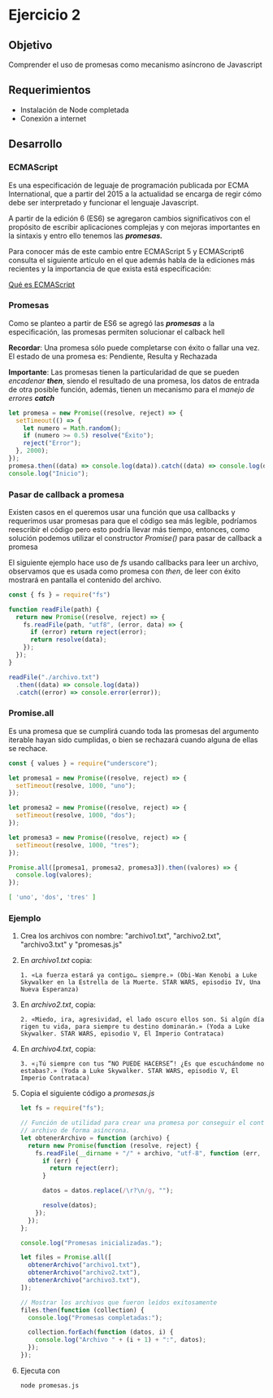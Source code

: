 # Ejercicio 2

## Objetivo

Comprender el uso de promesas como mecanismo asíncrono de Javascript

## Requerimientos

- Instalación de Node completada
- Conexión a internet

## Desarrollo

### ECMAScript

Es una especificación de leguaje de programación publicada por ECMA International, que a partir del 2015 a la actualidad se encarga de regir cómo debe ser interpretado y funcionar el lenguaje Javascript.

A partir de la edición 6 (ES6) se agregaron cambios significativos con el propósito de escribir aplicaciones complejas y con mejoras importantes en la sintaxis y entro ello tenemos las ***promesas.***

Para conocer más de este cambio entre ECMAScript 5 y ECMAScript6 consulta el siguiente artículo en el que además habla de la ediciones más recientes y la importancia de que exista está especificación:

[Qué es ECMAScript](https://openwebinars.net/blog/que-es-ecmascript/)

### Promesas

Como se planteo a partir de ES6 se agregó las ***promesas***  a la especificación, las promesas permiten solucionar el calback hell

**Recordar**: Una promesa sólo puede completarse con éxito o fallar una vez. El estado de una promesa es: Pendiente, Resulta y Rechazada

**Importante**: Las promesas tienen la particularidad de que se pueden *encadenar* ***then***, siendo el resultado de una promesa, los datos de entrada de otra posible función, además, tienen un mecanismo para el *manejo de errores* ***catch***

```jsx
let promesa = new Promise((resolve, reject) => {
  setTimeout(() => {
    let numero = Math.random();
    if (numero >= 0.5) resolve("Éxito");
    reject("Error");
  }, 2000);
});
promesa.then((data) => console.log(data)).catch((data) => console.log(data));
console.log("Inicio");
```

### Pasar de callback a promesa

Existen casos en el queremos usar una función que usa callbacks y requerimos usar promesas para que el código sea más legible, podríamos reescribir el código pero esto podría llevar más tiempo, entonces, como solución podemos utilizar el constructor *Promise()* para pasar de callback a promesa

El siguiente ejemplo hace uso de *fs* usando callbacks para leer un archivo, observamos que es usada como promesa con *then*, de leer con éxito mostrará en pantalla el contenido del archivo.

```jsx
const { fs } = require("fs")

function readFile(path) {
  return new Promise((resolve, reject) => {
    fs.readFile(path, "utf8", (error, data) => {
      if (error) return reject(error);
      return resolve(data);
    });
  });
}

readFile("./archivo.txt")
  .then((data) => console.log(data))
  .catch((error) => console.error(error));
```

### Promise.all

Es una promesa que se cumplirá cuando toda las promesas del argumento iterable hayan sido cumplidas, o bien se rechazará cuando alguna de ellas se rechace. 

```jsx
const { values } = require("underscore");

let promesa1 = new Promise((resolve, reject) => {
  setTimeout(resolve, 1000, "uno");
});

let promesa2 = new Promise((resolve, reject) => {
  setTimeout(resolve, 1000, "dos");
});

let promesa3 = new Promise((resolve, reject) => {
  setTimeout(resolve, 1000, "tres");
});

Promise.all([promesa1, promesa2, promesa3]).then((valores) => {
  console.log(valores);
});
```

```bash
[ 'uno', 'dos', 'tres' ]
```

### Ejemplo

1. Crea los archivos con nombre: "archivo1.txt", "archivo2.txt", "archivo3.txt" y "promesas.js"
2. En *archivo1.txt* copia:

    ```
    1. «La fuerza estará ya contigo… siempre.» (Obi-Wan Kenobi a Luke Skywalker en la Estrella de la Muerte. STAR WARS, episodio IV, Una Nueva Esperanza)
    ```

3. En *archivo2.txt*, copia:

    ```
    2. «Miedo, ira, agresividad, el lado oscuro ellos son. Si algún día rigen tu vida, para siempre tu destino dominarán.» (Yoda a Luke Skywalker. STAR WARS, episodio V, El Imperio Contrataca)
    ```

4. En *archivo4.txt*, copia:

    ```
    3. «¡Tú siempre con tus “NO PUEDE HACERSE”! ¿Es que escuchándome no estabas?.» (Yoda a Luke Skywalker. STAR WARS, episodio V, El Imperio Contrataca)
    ```

5. Copia el siguiente código a *promesas.js*

    ```jsx
    let fs = require("fs");

    // Función de utilidad para crear una promesa por conseguir el contenido de un
    // archivo de forma asíncrona.
    let obtenerArchivo = function (archivo) {
      return new Promise(function (resolve, reject) {
        fs.readFile(__dirname + "/" + archivo, "utf-8", function (err, datos) {
          if (err) {
            return reject(err);
          }

          datos = datos.replace(/\r?\n/g, "");

          resolve(datos);
        });
      });
    };

    console.log("Promesas inicializadas.");

    let files = Promise.all([
      obtenerArchivo("archivo1.txt"),
      obtenerArchivo("archivo2.txt"),
      obtenerArchivo("archivo3.txt"),
    ]);

    // Mostrar los archivos que fueron leídos exitosamente
    files.then(function (collection) {
      console.log("Promesas completadas:");

      collection.forEach(function (datos, i) {
        console.log("Archivo " + (i + 1) + ":", datos);
      });
    });
    ```

6. Ejecuta con

    ```bash
    node promesas.js
    ```

